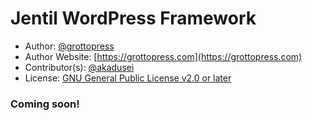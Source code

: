 # Jentil WordPress Framework

* Author: [@grottopress](https://gitlab.com/grottopress)
* Author Website: [https://grottopress.com](https://grottopress.com)
* Contributor(s): [@akadusei](https://gitlab.com/akadusei)
* License: [GNU General Public License v2.0 or later](http://www.gnu.org/licenses/gpl-2.0.html)

### Coming soon!